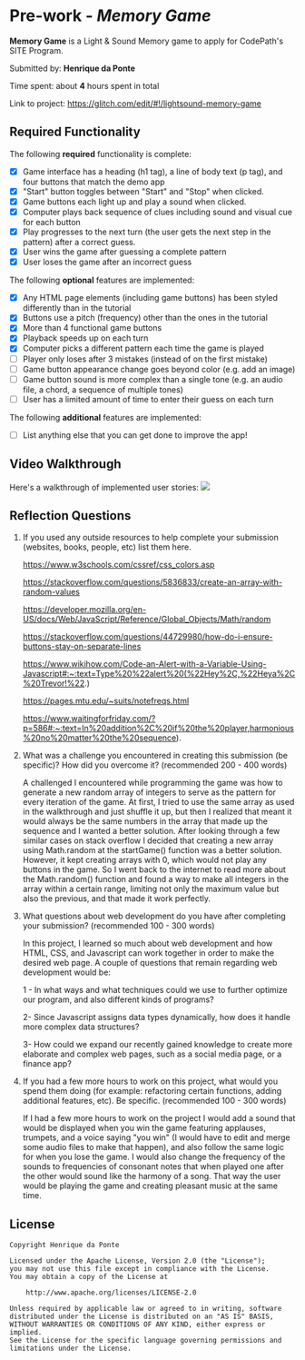 # Pre-work - *Memory Game*

**Memory Game** is a Light & Sound Memory game to apply for CodePath's SITE Program. 

Submitted by: **Henrique da Ponte**

Time spent: about **4** hours spent in total

Link to project: https://glitch.com/edit/#!/lightsound-memory-game

## Required Functionality

The following **required** functionality is complete:

* [x] Game interface has a heading (h1 tag), a line of body text (p tag), and four buttons that match the demo app
* [x] "Start" button toggles between "Start" and "Stop" when clicked. 
* [x] Game buttons each light up and play a sound when clicked. 
* [x] Computer plays back sequence of clues including sound and visual cue for each button
* [x] Play progresses to the next turn (the user gets the next step in the pattern) after a correct guess. 
* [x] User wins the game after guessing a complete pattern
* [x] User loses the game after an incorrect guess

The following **optional** features are implemented:

* [x] Any HTML page elements (including game buttons) has been styled differently than in the tutorial
* [x] Buttons use a pitch (frequency) other than the ones in the tutorial
* [x] More than 4 functional game buttons
* [x] Playback speeds up on each turn
* [x] Computer picks a different pattern each time the game is played
* [ ] Player only loses after 3 mistakes (instead of on the first mistake)
* [ ] Game button appearance change goes beyond color (e.g. add an image)
* [ ] Game button sound is more complex than a single tone (e.g. an audio file, a chord, a sequence of multiple tones)
* [ ] User has a limited amount of time to enter their guess on each turn

The following **additional** features are implemented:

- [ ] List anything else that you can get done to improve the app!

## Video Walkthrough

Here's a walkthrough of implemented user stories:
![](your-link-here)


## Reflection Questions
1. If you used any outside resources to help complete your submission (websites, books, people, etc) list them here. 

    https://www.w3schools.com/cssref/css_colors.asp

    https://stackoverflow.com/questions/5836833/create-an-array-with-random-values

    https://developer.mozilla.org/en-US/docs/Web/JavaScript/Reference/Global_Objects/Math/random

    https://stackoverflow.com/questions/44729980/how-do-i-ensure-buttons-stay-on-separate-lines

    https://www.wikihow.com/Code-an-Alert-with-a-Variable-Using-Javascript#:~:text=Type%20%22alert%20(%22Hey%2C,%22Heya%2C%20Trevor!%22.)

    https://pages.mtu.edu/~suits/notefreqs.html

    https://www.waitingforfriday.com/?p=586#:~:text=In%20addition%2C%20if%20the%20player,harmonious%20no%20matter%20the%20sequence).

2. What was a challenge you encountered in creating this submission (be specific)? How did you overcome it? (recommended 200 - 400 words) 

    A challenged I encountered while programming the game was how to generate a new random array of integers to serve as the pattern for every iteration of the game. At first, I tried to use the same array as used in the walkthrough and just shuffle it up, but then I realized that meant it would always be the same numbers in the array that made up the sequence and I wanted a better solution. After looking through a few similar cases on stack overflow I decided that creating a new array using Math.random at the startGame() function was a better solution. However, it kept creating arrays with 0, which would not play any buttons in the game. So I went back to the internet to read more about the Math.random() function and found a way to make all integers in the array within a certain range, limiting not only the maximum value but also the previous, and that made it work perfectly.

3. What questions about web development do you have after completing your submission? (recommended 100 - 300 words) 

    In this project, I learned so much about web development and how HTML, CSS, and Javascript can work together in order to make the desired web page. A couple of questions that remain regarding web development would be:
    
    1 - In what ways and what techniques could we use to further optimize our program, and also different kinds of programs?

    2- Since Javascript assigns data types dynamically, how does it handle more complex data structures?

    3- How could we expand our recently gained knowledge to create more elaborate and complex web pages, such as a social media page, or a finance app?


4. If you had a few more hours to work on this project, what would you spend them doing (for example: refactoring certain functions, adding additional features, etc). Be specific. (recommended 100 - 300 words) 

    If I had a few more hours to work on the project I would add a sound that would be displayed when you win the game featuring applauses, trumpets, and a voice saying "you win" (I would have to edit and merge some audio files to make that happen), and also follow the same logic for when you lose the game. I would also change the frequency of the sounds to frequencies of consonant notes that when played one after the other would sound like the harmony of a song. That way the user would be playing the game and creating pleasant music at the same time.



## License

    Copyright Henrique da Ponte

    Licensed under the Apache License, Version 2.0 (the "License");
    you may not use this file except in compliance with the License.
    You may obtain a copy of the License at

        http://www.apache.org/licenses/LICENSE-2.0

    Unless required by applicable law or agreed to in writing, software
    distributed under the License is distributed on an "AS IS" BASIS,
    WITHOUT WARRANTIES OR CONDITIONS OF ANY KIND, either express or implied.
    See the License for the specific language governing permissions and
    limitations under the License.
